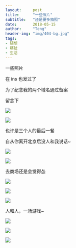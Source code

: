 ```yaml
---
layout:     post
title:      "一些照片"
subtitle:   "还是要多拍照"
date:       2018-05-15
author:     "Teng"
header-img: "img/404-bg.jpg"
tags:
- 随想
- 瞎扯
- 生活
---
```


一些照片

在 ins 也发过了

为了纪念我的两个域名通过备案

留念下

![](http://images.tengblog.cn/18-5-15/80012275.jpg)

![](http://images.tengblog.cn/18-5-15/95505330.jpg)

也许是三个人的最后一餐

自从你离开北京后没人和我说话~


![](http://images.tengblog.cn/18-5-15/81753067.jpg)

![](http://images.tengblog.cn/18-5-15/48044602.jpg)


去商场还是会觉得怂

![](http://images.tengblog.cn/18-5-15/60811019.jpg)

![](http://images.tengblog.cn/18-5-15/67921403.jpg)

![](http://images.tengblog.cn/18-5-15/57544089.jpg)

人和人，一场游戏~

![](http://images.tengblog.cn/18-5-15/31489419.jpg)

![](http://images.tengblog.cn/18-5-15/26443032.jpg)

![](http://images.tengblog.cn/18-5-15/57544089.jpg)





